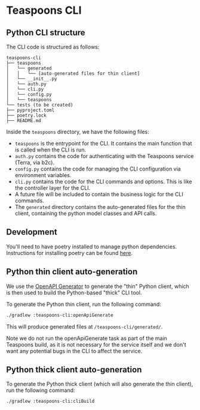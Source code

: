 # Teaspoons CLI

## Python CLI structure
The CLI code is structured as follows:
```
teaspoons-cli
├── teaspoons
│   └── generated
│   │   └── [auto-generated files for thin client]
│   └── __init__.py
│   └── auth.py
│   └── cli.py
│   └── config.py
│   └── teaspoons
└── tests (to be created)
├── pyproject.toml
├── poetry.lock
├── README.md
```

Inside the `teaspoons` directory, we have the following files:
- `teaspoons` is the entrypoint for the CLI. It contains the main function that is called when the CLI is run.
- `auth.py` contains the code for authenticating with the Teaspoons service (Terra, via b2c).
- `config.py` contains the code for managing the CLI configuration via environment variables.
- `cli.py` contains the code for the CLI commands and options. This is like the controller layer for the CLI.
- A future file will be included to contain the business logic for the CLI commands.
- The `generated` directory contains the auto-generated files for the thin client, containing the python model classes and API calls.

## Development
You'll need to have poetry installed to manage python dependencies. Instructions for installing poetry can be found [here](https://python-poetry.org/docs/).

## Python thin client auto-generation
We use the [OpenAPI Generator](https://github.com/OpenAPITools/openapi-generator) to generate the "thin" Python client,
which is then used to build the Python-based "thick" CLI tool.

To generate the Python thin client, run the following command:
```bash
./gradlew :teaspoons-cli:openApiGenerate
```

This will produce generated files at `/teaspoons-cli/generated/`.

Note we do not run the openApiGenerate task as part of the main Teaspoons build, as it is not necessary for the 
service itself and we don't want any potential bugs in the CLI to affect the service.

## Python thick client auto-generation
To generate the Python thick client (which will also generate the thin client), run the following command:
```bash
./gradlew :teaspoons-cli:cliBuild
```
